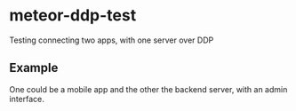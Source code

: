 # meteor-ddp-test
Testing connecting two apps, with one server over DDP

## Example
One could be a mobile app and the other the backend server, with an admin interface.
